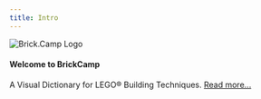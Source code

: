 ```yaml
---
title: Intro
---
```

![Brick.Camp Logo](themes://brick-camp/images/logo_large.png?cropResize=125,125&classes=mx-auto,mx-sm-5,d-block,img-fluid,float-sm-left)

#### Welcome to BrickCamp
A Visual Dictionary for 
LEGO® Building Techniques.
[Read more...](/about)